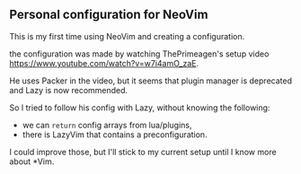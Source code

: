 ## Personal configuration for NeoVim

This is my first time using NeoVim and creating a configuration.

the configuration was made by watching ThePrimeagen's setup video https://www.youtube.com/watch?v=w7i4amO_zaE.

He uses Packer in the video, but it seems that plugin manager is deprecated and Lazy is now recommended.

So I tried to follow his config with Lazy, without knowing the following:
- we can `return` config arrays from lua/plugins,
- there is LazyVim that contains a preconfiguration.

I could improve those, but I'll stick to my current setup until I know more about *Vim.
